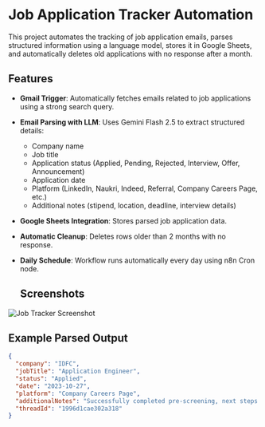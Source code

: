 # Job Application Tracker Automation  

This project automates the tracking of job application emails, parses structured information using a language model, stores it in Google Sheets, and automatically deletes old applications with no response after a month.  

## Features  

- **Gmail Trigger**: Automatically fetches emails related to job applications using a strong search query.  
- **Email Parsing with LLM**: Uses Gemini Flash 2.5 to extract structured details:  
  - Company name  
  - Job title  
  - Application status (Applied, Pending, Rejected, Interview, Offer, Announcement)  
  - Application date  
  - Platform (LinkedIn, Naukri, Indeed, Referral, Company Careers Page, etc.)  
  - Additional notes (stipend, location, deadline, interview details)  
- **Google Sheets Integration**: Stores parsed job application data.  
- **Automatic Cleanup**: Deletes rows older than 2 months with no response.  
- **Daily Schedule**: Workflow runs automatically every day using n8n Cron node.

  ## Screenshots  

![Job Tracker Screenshot](https://github.com/Rithikakalaimani/n8n-projects/assets/1234567/abcdef.png)


## Example Parsed Output  

```json
{
  "company": "IDFC",
  "jobTitle": "Application Engineer",
  "status": "Applied",
  "date": "2023-10-27",
  "platform": "Company Careers Page",
  "additionalNotes": "Successfully completed pre-screening, next steps pending",
  "threadId": "1996d1cae302a318"
}



